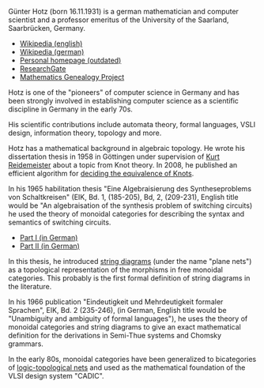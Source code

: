 Günter Hotz (born 16.11.1931) is a german mathematician and computer scientist and a professor emeritus of the University of the Saarland, Saarbrücken, Germany.

* [Wikipedia (english)](https://en.wikipedia.org/wiki/G%C3%BCnter_Hotz) 
* [Wikipedia (german)](https://de.wikipedia.org/wiki/G%C3%BCnter_Hotz)
* [Personal homepage (outdated)](http://www-hotz.cs.uni-sb.de/home/hotz/welcome_english.html)
* [ResearchGate](https://www.researchgate.net/profile/Guenter_Hotz)
* [Mathematics Genealogy Project](https://www.genealogy.math.ndsu.nodak.edu/id.php?id=21668)

Hotz is one of the "pioneers" of computer science in Germany and has been strongly involved in establishing computer science as a scientific discipline in Germany in the early 70s.

His scientific contributions include automata theory, formal languages, VSLI design, information theory, topology and more.

Hotz has a mathematical background in algebraic topology. He wrote his dissertation thesis in 1958 in Göttingen under supervision of [Kurt Reidemeister](https://en.wikipedia.org/wiki/Kurt_Reidemeister) about a topic from Knot theory. In 2008, he published an efficient algorithm for [deciding the equivalence of Knots](http://citeseerx.ist.psu.edu/viewdoc/summary?doi=10.1.1.578.691).

In his 1965 habilitation thesis "Eine Algebraisierung des Syntheseproblems von Schaltkreisen" (EIK, Bd. 1, (185-205), Bd, 2, (209-231), English title would be "An algebraisation of the synthesis problem of switching circuits) he used the theory of monoidal categories for describing the syntax and semantics of switching circuits.

* [Part I  (in German)](https://www.magentacloud.de/lnk/LiPMlYfh)
* [Part II (in German)](https://www.magentacloud.de/lnk/YivslUWJ)

In this thesis, he introduced [string diagrams](https://ncatlab.org/nlab/show/string+diagram) (under the name "plane nets") as a topological representation of the morphisms in free monoidal categories. This probably is the first formal definition of string diagrams in the literature.

In his 1966 publication "Eindeutigkeit und Mehrdeutigkeit formaler Sprachen", EIK, Bd. 2 (235-246), (in German, English title would be "Unambiguity and ambiguity of formal languages"), he uses the theory of monoidal categories and string diagrams to give an exact mathematical definition for the derivations in Semi-Thue systems and Chomsky grammars.

In the early 80s, monoidal categories have been generalized to bicategories of [logic-topological nets](http://www.academia.edu/5888548/Hierarchical_design_based_on_a_calculus_of_nets) and used as the mathematical foundation of the VLSI design system "CADIC". 
 




 